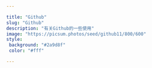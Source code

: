 ```yaml
---

title: "Github"
slug: "Github"
description: "有关Github的一些使用"
image: "https://picsum.photos/seed/github11/800/600"
style:
 background: "#2a9d8f"
 color: "#fff"

---
```

